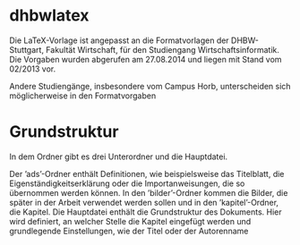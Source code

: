 dhbwlatex
=========

Die LaTeX-Vorlage ist angepasst an die Formatvorlagen der DHBW-Stuttgart, Fakultät Wirtschaft, für den Studiengang Wirtschaftsinformatik. Die Vorgaben wurden abgerufen am 27.08.2014 und liegen mit Stand vom 02/2013 vor. 

Andere Studiengänge, insbesondere vom Campus Horb, unterscheiden sich möglicherweise in den Formatvorgaben

Grundstruktur
==
In dem Ordner gibt es drei Unterordner und die Hauptdatei.

Der ’ads’-Ordner enthält Definitionen, wie beispielsweise das Titelblatt, die
Eigenständigkeitserklärung oder die Importanweisungen, die so übernommen
werden können. 
In den ’bilder’-Ordner kommen die Bilder, die später in der
Arbeit verwendet werden sollen und in den ’kapitel’-Ordner, die Kapitel.
Die Hauptdatei enthält die Grundstruktur des Dokuments. Hier wird definiert,
an welcher Stelle die Kapitel eingefügt werden und grundlegende Einstellungen,
wie der Titel oder der Autorenname
